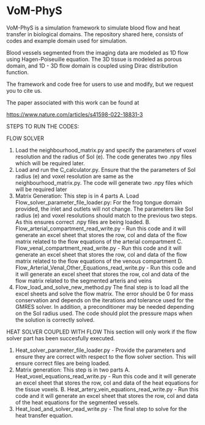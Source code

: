 # VoM-PhyS
VoM-PhyS is a simulation framework to simulate blood flow and heat transfer in biological domains. The repository shared here, consists of codes and example domain used for simulation.

Blood vessels segmented from the imaging data are modeled as 1D flow using Hagen-Poiseuille equation. The 3D tissue is modeled as porous domain, and 1D - 3D flow domain is coupled using Dirac distribution function.

The framework and code free for users to use and modify, but we request you to cite us. 

The paper associated with this work can be found at

https://www.nature.com/articles/s41598-022-18831-3


STEPS TO RUN THE CODES:

FLOW SOLVER 

1. Load the neighbourhood_matrix.py and specify the parameters of voxel resolution and the radius of SoI (e). The code generates two .npy files which will be required later.
2. Load and run the C_calculator.py. Ensure that the the parameters of SoI radius (e) and voxel resolution are same as the neighbourhood_matrix.py. The code will generate two .npy files which will be required later
3. Matrix Generation: This step is in 4 parts
   A. Load Flow_solver_parameter_file_loader.py: For the frog tongue domain provided, the inlet and outlets will not change. The parameters like SoI radius (e) and voxel resolutions should match to the previous two steps. As this ensures correct .npy files are being loaded.
   B. Flow_arterial_compartment_read_write.py - Run this code and it will generate an excel sheet that stores the row, col and data of the flow matrix related to the flow equations of the arterial compartment
   C. Flow_venal_compartment_read_write.py - Run this code and it will generate an excel sheet that stores the row, col and data of the flow matrix related to the flow equations of the venous compartment
   D. Flow_Arterial_Venal_Other_Equations_read_write.py - Run this code and it will generate an excel sheet that stores the row, col and data of the flow matrix related to the segmented arteris and veins
4. Flow_load_and_solve_new_method.py The final step is to load all the excel sheets and solve the flow matrix. The error should be 0 for mass conservation and depends on the iterations and tolerance used for the GMRES solver. In addition, a preconditioner may be needed depending on the SoI radius used. The code should plot the pressure maps when the solution is correctly solved.



HEAT SOLVER COUPLED WITH FLOW
This section will only work if the flow solver part has been succesfully executed.

1. Heat_solver_parameter_file_loader.py - Provide the parameters and ensure they are correct with respect to the flow solver section. This will ensure correct files are being loaded.
2. Matrix generation: This step is in two parts
   A. Heat_voxel_equations_read_write.py - Run this code and it will generate an excel sheet that stores the row, col and data of the heat equations for the tissue voxels.
   B. Heat_artery_vein_equations_read_write.py - Run this code and it will generate an excel sheet that stores the row, col and data of the heat equations for the segmented vessels.
3. Heat_load_and_solver_read_write.py - The final step to solve for the heat transfer equation.
